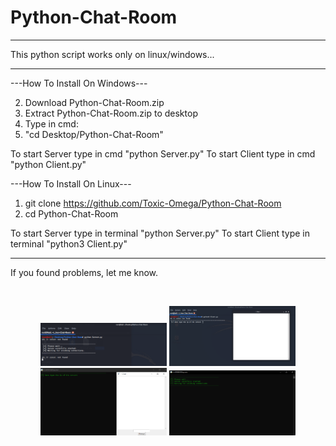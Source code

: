 # Python-Chat-Room
__________________________________________________________
This python script works only on linux/windows...
__________________________________________________________
---How To Install On Windows---

2. Download Python-Chat-Room.zip
3. Extract Python-Chat-Room.zip to desktop
4. Type in cmd:
5. "cd Desktop/Python-Chat-Room"

To start Server type in cmd "python Server.py"
To start Client type in cmd "python Client.py"

---How To Install On Linux---

1. git clone https://github.com/Toxic-Omega/Python-Chat-Room
2. cd Python-Chat-Room

To start Server type in terminal "python Server.py"
To start Client type in terminal "python3 Client.py"
__________________________________________________________
If you found problems, let me know.

<br>
<p align="center">
<img width="40%" src="https://github.com/Toxic-Omega/Python-Chat-Room/blob/master/Screenshot/Linux%202.png"/>
<img width="40%" src="https://github.com/Toxic-Omega/Python-Chat-Room/blob/master/Screenshot/Linux.png"/>
<img width="40%" src="https://github.com/Toxic-Omega/Python-Chat-Room/blob/master/Screenshot/Windows%202.png"/>
<img width="40%" src="https://github.com/Toxic-Omega/Python-Chat-Room/blob/master/Screenshot/Windows.png"/>
</p>
<br>
